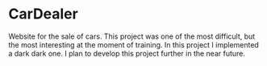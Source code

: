 # CarDealer
 Website for the sale of cars.
This project was one of the most difficult, but the most interesting at the moment of training.
In this project I implemented a dark dark one. I plan to develop this project further in the near future.
